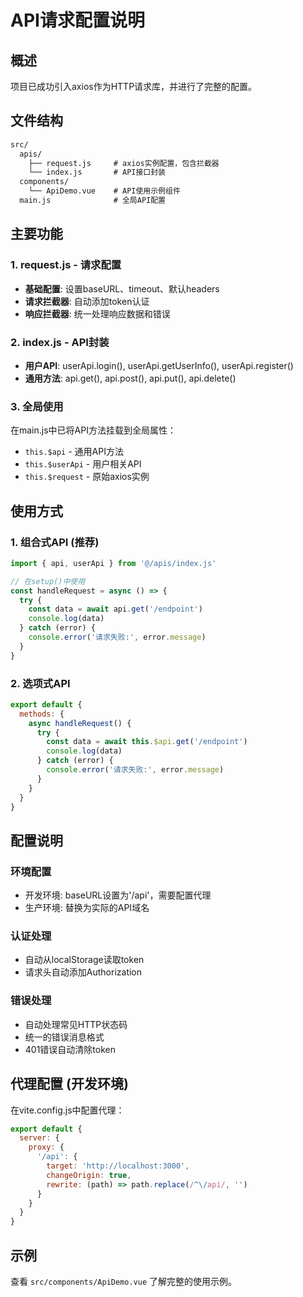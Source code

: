 # API请求配置说明

## 概述

项目已成功引入axios作为HTTP请求库，并进行了完整的配置。

## 文件结构

```txt
src/
  apis/
    ├── request.js     # axios实例配置，包含拦截器
    └── index.js       # API接口封装
  components/
    └── ApiDemo.vue    # API使用示例组件
  main.js              # 全局API配置
```

## 主要功能

### 1. request.js - 请求配置

- **基础配置**: 设置baseURL、timeout、默认headers
- **请求拦截器**: 自动添加token认证
- **响应拦截器**: 统一处理响应数据和错误

### 2. index.js - API封装

- **用户API**: userApi.login(), userApi.getUserInfo(), userApi.register()
- **通用方法**: api.get(), api.post(), api.put(), api.delete()

### 3. 全局使用

在main.js中已将API方法挂载到全局属性：

- `this.$api` - 通用API方法
- `this.$userApi` - 用户相关API
- `this.$request` - 原始axios实例

## 使用方式

### 1. 组合式API (推荐)

```javascript
import { api, userApi } from '@/apis/index.js'

// 在setup()中使用
const handleRequest = async () => {
  try {
    const data = await api.get('/endpoint')
    console.log(data)
  } catch (error) {
    console.error('请求失败:', error.message)
  }
}
```

### 2. 选项式API

```javascript
export default {
  methods: {
    async handleRequest() {
      try {
        const data = await this.$api.get('/endpoint')
        console.log(data)
      } catch (error) {
        console.error('请求失败:', error.message)
      }
    }
  }
}
```

## 配置说明

### 环境配置

- 开发环境: baseURL设置为'/api'，需要配置代理
- 生产环境: 替换为实际的API域名

### 认证处理

- 自动从localStorage读取token
- 请求头自动添加Authorization

### 错误处理

- 自动处理常见HTTP状态码
- 统一的错误消息格式
- 401错误自动清除token

## 代理配置 (开发环境)

在vite.config.js中配置代理：

```javascript
export default {
  server: {
    proxy: {
      '/api': {
        target: 'http://localhost:3000',
        changeOrigin: true,
        rewrite: (path) => path.replace(/^\/api/, '')
      }
    }
  }
}
```

## 示例

查看 `src/components/ApiDemo.vue` 了解完整的使用示例。
